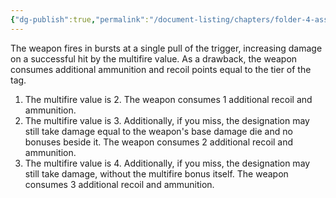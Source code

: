 ```yaml
---
{"dg-publish":true,"permalink":"/document-listing/chapters/folder-4-assembly/weapon-folder/weapon-tags-folder/tag-multifire/"}
---
```


The weapon fires in bursts at a single pull of the trigger, increasing damage on a successful hit by the multifire value. As a drawback, the weapon consumes additional ammunition and recoil points equal to the tier of the tag.

1. The multifire value is 2. The weapon consumes 1 additional recoil and ammunition.
2. The multifire value is 3. Additionally, if you miss, the designation may still take damage equal to the weapon's base damage die and no bonuses beside it. The weapon consumes 2 additional recoil and ammunition.
3. The multifire value is 4. Additionally, if you miss, the designation may still take damage, without the multifire bonus itself. The weapon consumes 3 additional recoil and ammunition.
